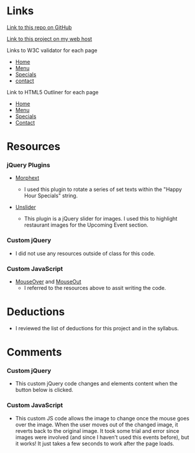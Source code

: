 

# Links

[Link to this repo on GitHub](https://github.com/acheng742/project_final3_cheng_amanda.git)

[Link to this project on my web host](http://acheeeeng.com/project_final3_cheng_amanda/)

Links to W3C validator for each page

- [Home](https://validator.w3.org/nu/?doc=http%3A%2F%2Facheeeeng.com%2Fproject_final3_cheng_amanda%2Findex.html)
- [Menu](https://validator.w3.org/nu/?doc=http%3A%2F%2Facheeeeng.com%2Fproject_final3_cheng_amanda%2Fmenu.html)
- [Specials](https://validator.w3.org/nu/?doc=http%3A%2F%2Facheeeeng.com%2Fproject_final3_cheng_amanda%2Fspecials.html)
- [contact](https://validator.w3.org/nu/?doc=http%3A%2F%2Facheeeeng.com%2Fproject_final3_cheng_amanda%2Fcontact.html)


Link to HTML5 Outliner for each page

- [Home](https://gsnedders.html5.org/outliner/process.py?url=http%3A%2F%2Facheeeeng.com%2Fproject_final3_cheng_amanda%2Findex.html)
- [Menu](https://gsnedders.html5.org/outliner/process.py?url=http%3A%2F%2Facheeeeng.com%2Fproject_final3_cheng_amanda%2Fmenu.html)
- [Specials](https://gsnedders.html5.org/outliner/process.py?url=http%3A%2F%2Facheeeeng.com%2Fproject_final3_cheng_amanda%2Fspecials.html)
- [Contact](https://gsnedders.html5.org/outliner/process.py?url=http%3A%2F%2Facheeeeng.com%2Fproject_final3_cheng_amanda%2Fcontact.html)

# Resources

### jQuery Plugins

- [Morphext](http://morphext.fyianlai.com/)
	- I used this plugin to rotate a series of set texts within the "Happy Hour Specials" string. 

- [Unslider](http://unslider.com/)
	- This plugin is a jQuery slider for images. I used this to highlight restaurant images for the Upcoming Event section.

### Custom jQuery

- I did not use any resources outside of class for this code. 

### Custom JavaScript

- [MouseOver](https://www.sitepoint.com/web-foundations/onmouseover-html-element/) and [MouseOut](https://developer.mozilla.org/en-US/docs/Web/Events/mouseout)
	- I referred to the resources above to assit writing the code. 


# Deductions
- I reviewed the list of deductions for this project and in the syllabus.

# Comments

### Custom jQuery

- This custom jQuery code changes and elements content when the button below is clicked. 

### Custom JavaScript

- This custom JS code allows the image to change once the mouse goes over the image. When the user moves out of the changed image, it reverts back to the original image. It took some trial and error since images were involved (and since I haven't used this events before), but it works! It just takes a few seconds to work after the page loads.